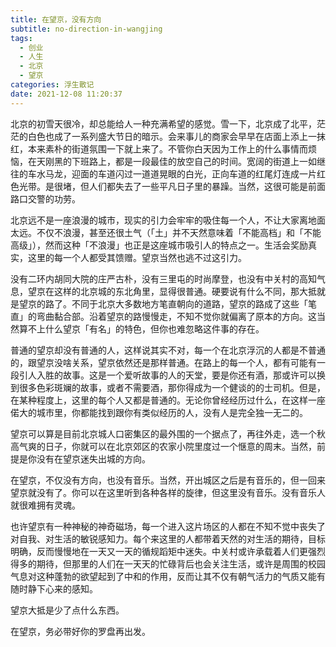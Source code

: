 ```yaml
---
title: 在望京，没有方向
subtitle: no-direction-in-wangjing
tags:
  - 创业
  - 人生
  - 北京
  - 望京
categories: 浮生散记
date: 2021-12-08 11:20:37
---
```


北京的初雪天很冷，却总能给人一种充满希望的感觉。雪一下，北京成了北平，茫茫的白色也成了一系列盛大节日的暗示。会来事儿的商家会早早在店面上添上一抹红，本来素朴的街道氛围一下就上来了。不管你白天因为工作上的什么事情而烦恼，在天刚黑的下班路上，都是一段最佳的放空自己的时间。宽阔的街道上一如继往的车水马龙，迎面的车道闪过一道道晃眼的白光，正向车道的红尾灯连成一片红色光带。是很堵，但人们都失去了一些平凡日子里的暴躁。当然，这很可能是前面路口交警的功劳。

北京远不是一座浪漫的城市，现实的引力会牢牢的吸住每一个人，不让大家离地面太远。不仅不浪漫，甚至还很土气（「土」并不天然意味着「不能高档」和「不能高级」），然而这种「不浪漫」也正是这座城市吸引人的特点之一。生活会奖励真实，这里的每一个人都受其馈赠。望京当然也逃不过这引力。

<!-- more -->

没有二环内胡同大院的庄严古朴，没有三里屯的时尚摩登，也没有中关村的高知气息，望京在这样的北京城的东北角里，显得很普通。硬要说有什么不同，那大抵就是望京的路了。不同于北京大多数地方笔直朝向的道路，望京的路成了这些「笔直」的弯曲黏合部。沿着望京的路慢慢走，不知不觉你就偏离了原本的方向。这当然算不上什么望京「有名」的特色，但你也难忽略这件事的存在。

普通的望京却没有普通的人，这样说其实不对，每一个在北京浮沉的人都是不普通的，跟望京没啥关系，望京依然还是那样普通。在路上的每一个人，都有可能有一段引人入胜的故事。这是一个爱听故事的人的天堂，要是你还有酒，那或许可以换到很多色彩斑斓的故事，或者不需要酒，那你得成为一个健谈的的士司机。但是，在某种程度上，这里的每个人又都是普通的。无论你曾经经历过什么，在这样一座偌大的城市里，你都能找到跟你有类似经历的人，没有人是完全独一无二的。

望京可以算是目前北京城人口密集区的最外围的一个据点了，再往外走，选一个秋高气爽的日子，你就可以在北京郊区的农家小院里度过一个惬意的周末。当然，前提是你没有在望京迷失出城的方向。

在望京，不仅没有方向，也没有音乐。当然，开出城区之后是有音乐的，但一回来望京就没有了。你可以在这里听到各种各样的旋律，但这里没有音乐。没有音乐人就很难拥有灵魂。

也许望京有一种神秘的神奇磁场，每一个进入这片场区的人都在不知不觉中丧失了对自我、对生活的敏锐感知力。每个来这里的人都带着天然的对生活的期待，目标明确，反而慢慢地在一天又一天的循规蹈矩中迷失。中关村或许承载着人们更强烈得多的期待，但那里的人们在一天天的忙碌背后也会关注生活，或许是周围的校园气息对这种蓬勃的欲望起到了中和的作用，反而让其不仅有朝气活力的气质又能有随时静下心来的感知。

望京大抵是少了点什么东西。

在望京，务必带好你的罗盘再出发。
